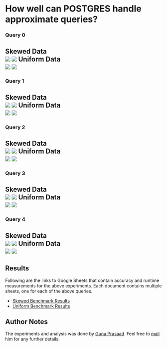 # How well can POSTGRES handle approximate queries?
### Query 0
**Skewed Data**  
![][q0-skewed] ![][q0-skewed-time]
**Uniform Data**  
![][q0-uniform] ![][q0-uniform-time]
---
### Query 1
**Skewed Data**  
![][q1-skewed] ![][q1-skewed-time]
**Uniform Data**  
![][q1-uniform] ![][q1-uniform-time]
---
### Query 2
**Skewed Data**  
![][q2-skewed] ![][q2-skewed-time]
**Uniform Data**  
![][q2-uniform] ![][q2-uniform-time]
---
### Query 3
**Skewed Data**  
![][q3-skewed] ![][q3-skewed-time]
**Uniform Data**  
![][q3-uniform] ![][q3-uniform-time]
---
### Query 4
**Skewed Data**  
![][q4-skewed] ![][q4-skewed-time]
**Uniform Data**  
![][q4-uniform] ![][q4-uniform-time]
---
## Results
Following are the links to Google Sheets that contain accuracy and runtime measurements for the above experiments. Each document contains multiple sheets, one for each of the above queries.

* [Skewed Benchmark Results](https://docs.google.com/spreadsheets/d/16ZAVpPt78mrzYB0bd0ZVl-fSTfQSxy79HAKNYEkjQSs/edit?usp=sharing)
* [Uniform Benchmark Results](https://docs.google.com/spreadsheets/d/1lp3EyTpnfglM-PnFhAou8NZJ-xKikJfB_P0hXnUYuQw/edit?usp=sharing)

## Author Notes
The experiments and analysis was done by [Guna Prasaad](http://gunaprsd.github.io). Feel free to [mail](mailto:guna@cs.uw.edu) him for any further details. 

[q0-skewed]: https://docs.google.com/spreadsheets/d/16ZAVpPt78mrzYB0bd0ZVl-fSTfQSxy79HAKNYEkjQSs/pubchart?oid=549228374&format=image
[q0-uniform]:https://docs.google.com/spreadsheets/d/1lp3EyTpnfglM-PnFhAou8NZJ-xKikJfB_P0hXnUYuQw/pubchart?oid=1800207603&format=image
[q0-skewed-time]: https://docs.google.com/spreadsheets/d/16ZAVpPt78mrzYB0bd0ZVl-fSTfQSxy79HAKNYEkjQSs/pubchart?oid=2077408150&format=image
[q0-uniform-time]: https://docs.google.com/spreadsheets/d/1lp3EyTpnfglM-PnFhAou8NZJ-xKikJfB_P0hXnUYuQw/pubchart?oid=20323704&format=image

[q1-skewed]: https://docs.google.com/spreadsheets/d/16ZAVpPt78mrzYB0bd0ZVl-fSTfQSxy79HAKNYEkjQSs/pubchart?oid=870834951&format=image
[q1-skewed-time]: https://docs.google.com/spreadsheets/d/16ZAVpPt78mrzYB0bd0ZVl-fSTfQSxy79HAKNYEkjQSs/pubchart?oid=990419999&format=image
[q1-uniform]: https://docs.google.com/spreadsheets/d/1lp3EyTpnfglM-PnFhAou8NZJ-xKikJfB_P0hXnUYuQw/pubchart?oid=2143604874&format=image
[q1-uniform-time]: https://docs.google.com/spreadsheets/d/1lp3EyTpnfglM-PnFhAou8NZJ-xKikJfB_P0hXnUYuQw/pubchart?oid=988380215&format=image

[q2-skewed]: https://docs.google.com/spreadsheets/d/16ZAVpPt78mrzYB0bd0ZVl-fSTfQSxy79HAKNYEkjQSs/pubchart?oid=1353138985&format=image
[q2-skewed-time]: https://docs.google.com/spreadsheets/d/16ZAVpPt78mrzYB0bd0ZVl-fSTfQSxy79HAKNYEkjQSs/pubchart?oid=413149780&format=image
[q2-uniform]: https://docs.google.com/spreadsheets/d/1lp3EyTpnfglM-PnFhAou8NZJ-xKikJfB_P0hXnUYuQw/pubchart?oid=1182604302&format=image
[q2-uniform-time]: https://docs.google.com/spreadsheets/d/1lp3EyTpnfglM-PnFhAou8NZJ-xKikJfB_P0hXnUYuQw/pubchart?oid=1022779726&format=image

[q3-skewed]: https://docs.google.com/spreadsheets/d/16ZAVpPt78mrzYB0bd0ZVl-fSTfQSxy79HAKNYEkjQSs/pubchart?oid=2040716245&format=image
[q3-skewed-time]: https://docs.google.com/spreadsheets/d/16ZAVpPt78mrzYB0bd0ZVl-fSTfQSxy79HAKNYEkjQSs/pubchart?oid=2119941661&format=image
[q3-uniform]: https://docs.google.com/spreadsheets/d/1lp3EyTpnfglM-PnFhAou8NZJ-xKikJfB_P0hXnUYuQw/pubchart?oid=1182604302&format=image
[q3-uniform-time]: https://docs.google.com/spreadsheets/d/1lp3EyTpnfglM-PnFhAou8NZJ-xKikJfB_P0hXnUYuQw/pubchart?oid=1022779726&format=image

[q4-skewed]: https://docs.google.com/spreadsheets/d/16ZAVpPt78mrzYB0bd0ZVl-fSTfQSxy79HAKNYEkjQSs/pubchart?oid=1618147876&format=image
[q4-skewed-time]: https://docs.google.com/spreadsheets/d/16ZAVpPt78mrzYB0bd0ZVl-fSTfQSxy79HAKNYEkjQSs/pubchart?oid=51920860&format=image
[q4-uniform]: https://docs.google.com/spreadsheets/d/1lp3EyTpnfglM-PnFhAou8NZJ-xKikJfB_P0hXnUYuQw/pubchart?oid=2124247202&format=image
[q4-uniform-time]: https://docs.google.com/spreadsheets/d/1lp3EyTpnfglM-PnFhAou8NZJ-xKikJfB_P0hXnUYuQw/pubchart?oid=534708547&format=image

